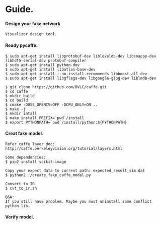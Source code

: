 # Guide.

#### Design your fake network
    Visualizor design tool.

#### Ready pycaffe. 

    $ sudo apt-get install libprotobuf-dev libleveldb-dev libsnappy-dev libhdf5-serial-dev protobuf-compiler
    $ sudo apt-get install python-dev
    $ sudo apt-get install libatlas-base-dev
    $ sudo apt-get install --no-install-recommends libboost-all-dev
    $ sudo apt-get install libgflags-dev libgoogle-glog-dev liblmdb-dev

    $ git clone https://github.com/BVLC/caffe.git
    $ cd caffe
    $ mkdir build
    $ cd build
    $ cmake -DUSE_OPENCV=OFF -DCPU_ONLY=ON ..
    $ make -j
    $ mkdir intall
    $ make install PREFIX=`pwd`/install
    $ export PYTHONPATH=`pwd`/install/python:${PYTHONPATH}

#### Creat fake model.
    Refer caffe layer doc: http://caffe.berkeleyvision.org/tutorial/layers.html

    Some dependencies:
    $ pip2 install scikit-image

    Copy your expect data to current path: expected_result_sim.dat
    $ python2 ./create_fake_caffe_model.py

    Convert to IR
    $ cvt_to_ir.sh

    Q&A:
    If you still have problem. Maybe you must uninstall some conflict python lib.

#### Verify model.
